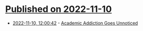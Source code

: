 # [Published on 2022-11-10](index.md)

* [2022-11-10, 12:00:42](https://news.ycombinator.com/item?id=33545216) - [Academic Addiction Goes Unnoticed](https://scotscoop.com/the-addiction-that-goes-unnoticed/)
